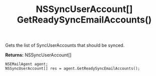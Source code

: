 ﻿---
uid: crmscript_ref_NSEMailAgent_GetReadySyncEmailAccounts
title: NSSyncUserAccount[] GetReadySyncEmailAccounts()
intellisense: NSEMailAgent.GetReadySyncEmailAccounts
keywords: NSEMailAgent, GetReadySyncEmailAccounts
so.topic: reference
---

Gets the list of SyncUserAccounts that should be synced.


**Returns:** NSSyncUserAccount[]

```crmscript
NSEMailAgent agent;
NSSyncUserAccount[] res = agent.GetReadySyncEmailAccounts();
```

